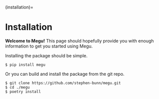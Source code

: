 (installation)=

# Installation

**Welcome to Megu!**
This page should hopefully provide you with enough information to get you started using Megu.

Installing the package should be simple.

```console
$ pip install megu
```

Or you can build and install the package from the git repo.

```console
$ git clone https://github.com/stephen-bunn/megu.git
$ cd ./megu
$ poetry install
```
